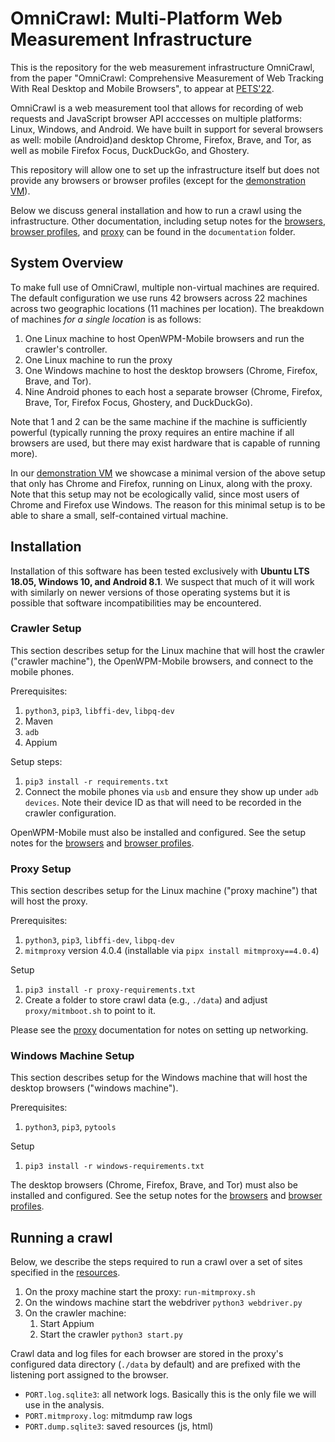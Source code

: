 # OmniCrawl: Multi-Platform Web Measurement Infrastructure

This is the repository for the web measurement infrastructure OmniCrawl, from the paper "OmniCrawl: Comprehensive Measurement of Web Tracking With Real Desktop and Mobile Browsers", to appear at [PETS'22](https://petsymposium.org/index.php).

OmniCrawl is a web measurement tool that allows for recording of web requests and JavaScript browser API acccesses on multiple platforms: Linux, Windows, and Android. We have built in support for several browsers as well: mobile (Android)and desktop Chrome, Firefox, Brave, and Tor, as well as mobile Firefox Focus, DuckDuckGo, and Ghostery.

This repository will allow one to set up the infrastructure itself but does not provide any browsers or browser profiles (except for the [demonstration VM](documentation/Artifact.md)).

Below we discuss general installation and how to run a crawl using the infrastructure. Other documentation, including setup notes for the [browsers](documentation/Browsers.md), [browser profiles](documentation/Profiles.md), and [proxy](documentation/Proxy.md) can be found in the `documentation` folder.

## System Overview

To make full use of OmniCrawl, multiple non-virtual machines are required. The default configuration we use runs 42 browsers across 22 machines across two geographic locations (11 machines per location). The breakdown of machines _for a single location_ is as follows:
1. One Linux machine to host OpenWPM-Mobile browsers and run the crawler's controller.
2. One Linux machine to run the proxy
3. One Windows machine to host the desktop browsers (Chrome, Firefox, Brave, and Tor).
4. Nine Android phones to each host a separate browser (Chrome, Firefox, Brave, Tor, Firefox Focus, Ghostery, and DuckDuckGo).

Note that 1 and 2 can be the same machine if the machine is sufficiently powerful (typically running the proxy requires an entire machine if all browsers are used, but there may exist hardware that is capable of running more).

In our [demonstration VM](documentation/Artifact.md) we showcase a minimal version of the above setup that only has Chrome and Firefox, running on Linux, along with the proxy. Note that this setup may not be ecologically valid, since most users of Chrome and Firefox use Windows. The reason for this minimal setup is to be able to share a small, self-contained virtual machine.

## Installation

Installation of this software has been tested exclusively with **Ubuntu LTS 18.05, Windows 10, and Android 8.1**. We suspect that much of it will work with similarly on newer versions of those operating systems but it is possible that software incompatibilities may be encountered.

### Crawler Setup

This section describes setup for the Linux machine that will host the crawler ("crawler machine"), the OpenWPM-Mobile browsers, and connect to the mobile phones.

Prerequisites:
1. `python3`, `pip3`, `libffi-dev`, `libpq-dev`
2. Maven
3. `adb`
4. Appium

Setup steps:
1. `pip3 install -r requirements.txt`
2. Connect the mobile phones via `usb` and ensure they show up under `adb devices`. Note their device ID as that will need to be recorded in the crawler configuration.

OpenWPM-Mobile must also be installed and configured. See the setup notes for the [browsers](documentation/Browsers.md) and [browser profiles](documentation/Profiles.md).

### Proxy Setup

This section describes setup for the Linux machine ("proxy machine") that will host the proxy.

Prerequisites:
1. `python3`, `pip3`, `libffi-dev`, `libpq-dev`
2. `mitmproxy` version 4.0.4 (installable via `pipx install mitmproxy==4.0.4`)

Setup 
1. `pip3 install -r proxy-requirements.txt`
2. Create a folder to store crawl data (e.g., `./data`) and adjust `proxy/mitmboot.sh` to point to it.

Please see the [proxy](documentation/Proxy.md) documentation for notes on setting up networking.

### Windows Machine Setup

This section describes setup for the Windows machine that will host the desktop browsers ("windows machine").

Prerequisites:
1. `python3`, `pip3`, `pytools`

Setup
1. `pip3 install -r windows-requirements.txt`

The desktop browsers (Chrome, Firefox, Brave, and Tor) must also be installed and configured. See the setup notes for the [browsers](documentation/Browsers.md) and [browser profiles](documentation/Profiles.md).


## Running a crawl

Below, we describe the steps required to run a crawl over a set of sites specified in the [resources](src/main/java/Resource.java).

1. On the proxy machine start the proxy: `run-mitmproxy.sh`
2. On the windows machine start the webdriver `python3 webdriver.py`
3. On the crawler machine:
   1. Start Appium
   2. Start the crawler `python3 start.py`

Crawl data and log files for each browser are stored in the proxy's configured data directory (`./data` by default) and are prefixed with the listening port assigned to the browser.

- `PORT.log.sqlite3`: all network logs. Basically this is the only file we will use in the analysis.
- `PORT.mitmproxy.log`: mitmdump raw logs
- `PORT.dump.sqlite3`: saved resources (js, html)

